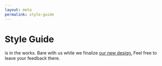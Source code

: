 ```yaml
---
layout: meta
permalink: style-guide
---
```


# Style Guide

is in the works. Bare with us while we finalize [our new design.](https://github.com/thenextbilliononline/thenextbillion.online/issues/53) Feel free to leave your feedback there. 

